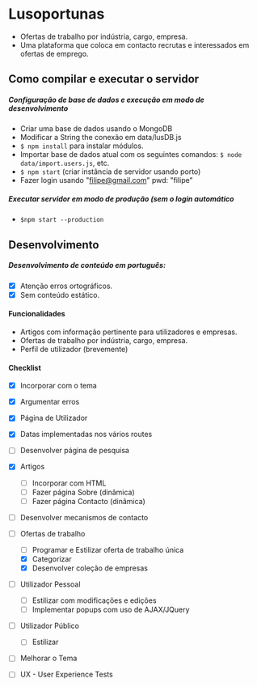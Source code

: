 # Lusoportunas
- Ofertas de trabalho por indústria, cargo, empresa.
- Uma plataforma que coloca em contacto recrutas e interessados em ofertas de emprego.


## Como compilar e executar o servidor

##### Configuração de base de dados e execução em modo de desenvolvimento
- Criar uma base de dados usando o MongoDB
- Modificar a String the conexão em data/lusDB.js
- `$ npm install` para instalar módulos.
- Importar base de dados atual com os seguintes comandos: `$ node data/import.users.js`, etc.
- `$ npm start` (criar instância de servidor usando porto)
- Fazer login usando "filipe@gmail.com" pwd: "filipe"

##### Executar servidor em modo de produção (sem o login automático

- `$npm start --production`

## Desenvolvimento

##### Desenvolvimento de conteúdo em português:
- [x] Atenção erros ortográficos.
- [x] Sem conteúdo estático.

#### Funcionalidades

- Artigos com informação pertinente para utilizadores e empresas.
- Ofertas de trabalho por indústria, cargo, empresa.
- Perfil de utilizador (brevemente)

#### Checklist

- [x] Incorporar com o tema
- [x] Argumentar erros
- [x] Página de Utilizador
- [x] Datas implementadas nos vários routes
- [ ] Desenvolver página de pesquisa
- [x] Artigos
    - [ ] Incorporar com HTML
    - [ ] Fazer página Sobre (dinâmica)
    - [ ] Fazer página Contacto (dinâmica)
- [ ] Desenvolver mecanismos de contacto
- [ ] Ofertas de trabalho
    - [ ] Programar e Estilizar oferta de trabalho única
    - [x] Categorizar
    - [x] Desenvolver coleção de empresas
- [ ] Utilizador Pessoal
    - [ ] Estilizar com modificações e edições
    - [ ] Implementar popups com uso de AJAX/JQuery
- [ ] Utilizador Público
    - [ ] Estilizar
- [ ] Melhorar o Tema
- [ ] UX - User Experience Tests


